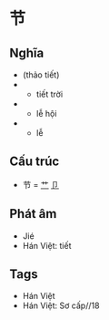 # 节

## Nghĩa

* (thảo tiết)
* + tiết trời
* + lễ hội
* + lễ

## Cấu trúc
* 节 = [艹](艹.md) [卩](卩.md)

## Phát âm

* Jié
* Hán Việt: tiết

## Tags
* Hán Việt
* Hán Việt: Sơ cấp//18

<script>window.HANZI_FIELD='节';</script>
